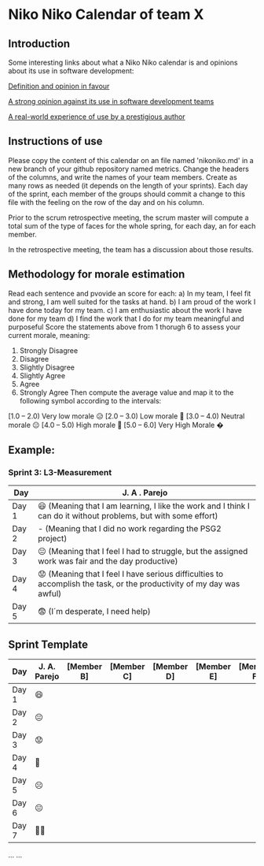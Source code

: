 # Niko Niko Calendar of team X
## Introduction
Some interesting links about what a Niko Niko calendar is and opinions about its use in software development:

[Definition and opinion in favour](https://blog.teammood.com/2018/07/24/evaluating-your-teams-health-with-the-niko-niko-calendar.html?utm_source=google&utm_medium=cpc&utm_campaign=blog-niko-niko&utm_content=niko-niko&utm_term=niko%20niko%20calendar&gclid=Cj0KCQjwsYb0BRCOARIsAHbLPhGYfc7zpSwEDx8KE3VjlsTyy1M1F8O8lxyOPWQTpjf71RjXeD5rgWsaAmEhEALw_wcB)

[A strong opinion against its use in software development teams](https://www.tinypulse.com/blog/sk-niko-niko-calendar-workplace-morale)

[A real-world experience of use by a prestigious author](https://www.javiergarzas.com/2015/05/calendarios-niko-niko.html)
## Instructions of use
Please copy the content of this calendar on an file named 'nikoniko.md' in a new branch of your github repository named metrics.
Change the headers of the columns, and write the names of your team members.
Create as many rows as needed (it depends on the length of your sprints).
Each day of the sprint, each member of the groups should commit a change to this file with the feeling on the row of the day and on his column. 

Prior to the scrum retrospective meeting, the scrum master will compute a total sum of the type of faces for the whole spring, for each day, an for each member.

In the retrospective meeting, the team has a discussion about those results.

## Methodology for morale estimation
Read each sentence and pvovide an score for each:
 a) In my team, I feel fit and strong, I am well suited for the tasks at
hand.
 b) I am proud of the work I have done today for my team.
 c) I am enthusiastic about the work I have done for my team
 d) I find the work that I do for my team meaningful and purposeful
Score the statements above from 1 thorugh 6 to assess your current
morale, meaning:
1. Strongly Disagree
2. Disagree
3. Slightly Disagree
4. Slightly Agree
5. Agree
6. Strongly Agree
Then compute the average value and map it to
the following symbol according to the intervals:

[1.0 – 2.0) 
Very low
morale 😥
[2.0 – 3.0) 
Low morale
🙁
[3.0 – 4.0)
Neutral
morale 😐
[4.0 – 5.0)
High morale
🙂
[5.0 – 6.0]
Very High
Morale �

## Example:

### Sprint 3: L3-Measurement 

| Day           | J. A . Parejo  |
| ------------- | ------------- | 
| Day 1         |    :smiley: (Meaning that I am learning, I like the work and I think I can do it without problems, but with some effort) | 
| Day 2         |    - (Meaning that I did no work regarding the PSG2 project)           | 
| Day 3         |    :neutral_face:  (Meaning that I feel I had to struggle, but the assigned work was fair and the day productive)          | 
| Day 4         |    :worried: (Meaning that I feel I have serious difficulties to accomplish the task, or the productivity of my day was awful)           |
| Day 5         |    :fearful:   (I´m desperate, I need help)        |


## Sprint Template

| Day           | J. A. Parejo    | [Member B]     | [Member C]     | [Member D]     | [Member E]     | [Member F]     |
| ------------- | ------------- | -------------  | -------------  | -------------  | -------------  | -------------  |
| Day 1         |     😄          |                |                |                |                |                |
| Day 2         |       😐        |                |                |                |                |                |
| Day 3         |         😟      |                |                |                |                |                |
| Day 4         |          🙂     |                |                |                |                |                |
| Day 5         |          ☹️     |                |                |                |                |                |
| Day 6         |          😐     |                |                |                |                |                |
| Day 7         |          😵‍💫     |                |                |                |                |                |
...
...
